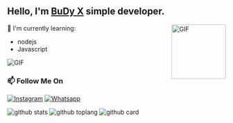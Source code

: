 ## Hello, I'm [BuDy X](https://instagram.com/pr_bathdimuthu) simple developer.

<img align="right" alt="GIF" height="125px" src="https://media.giphy.com/media/0YLMNYmGyMfcqRX1j1/source.gif" />

:page_with_curl: I'm currently learning:
- nodejs
- Javascript

<img align="center" fit="fill" alt="GIF" src="https://media.giphy.com/media/836HiJc7pgzy8iNXCn/giphy.gif" />

### 📫 Follow Me On
<a href="https://www.instagram.com/pr_bathdimuthu" target="_blank"><img src="https://img.shields.io/badge/Instagram-%23E4405F.svg?&style=flat-square&logo=instagram&logoColor=white" alt="Instagram"></a>
<a href="https://wa.me/94757534153" target="_blank"><img src="https://img.shields.io/badge/Whatsapp-%808080.svg?&style=flat-square&logo=Whatsapp&logoColor=white" alt="Whatsapp"></a>

![github stats](https://github-readme-stats.vercel.app/api?username=MrChaby&show_icons=true&theme=radical)
![github toplang](https://github-readme-stats.vercel.app/api/top-langs/?username=MrChaby&layout=compact&theme=nightowl)
![github card](https://github-readme-stats.vercel.app/api/pin/?username=MrChaby&repo=Jessi&theme=dark)
